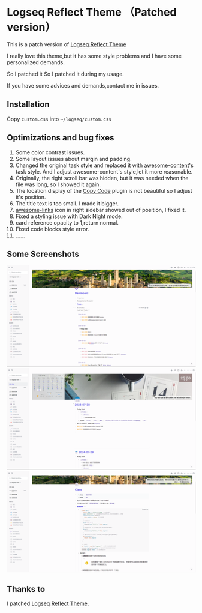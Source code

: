 # Logseq Reflect Theme （Patched version）

This is a patch version of [Logseq Reflect Theme](https://github.com/natsustan/logseq-reflect-theme)

I really love this theme,but it has some style problems and I have some personalized demands.

So I patched it So I patched it during my usage.

If you have some advices and demands,contact me in issues.

## Installation

Copy `custom.css` into `~/logseq/custom.css`

## Optimizations and bug fixes

1. Some color contrast issues.
2. Some layout issues about margin and padding.
3. Changed the original task style and replaced it with [awesome-content](https://github.com/yoyurec/logseq-awesome-content)'s task style. And I adjust awesome-content's style,let it more reasonable.
4. Originally, the right scroll bar was hidden, but it was needed when the file was long, so I showed it again.
5. The location display of the [Copy Code](https://github.com/vyleung/logseq-copy-code-plugin) plugin is not beautiful so I adjust it's position.
6. The title text is too small. I made it bigger.
7. [awesome-links](https://github.com/yoyurec/logseq-awesome-links) icon in right sidebar showed out of position, I fixed it.
8. Fixed a styling issue with Dark Night mode.
9. card reference opacity to 1,return normal.
10. Fixed code blocks style error.
11. ......

## Some Screenshots

![alt text](/screenshots/image.png)
![alt text](/screenshots/image-1.png)
![alt text](/screenshots/image-2.png)

## Thanks to

I patched [Logseq Reflect Theme](https://github.com/natsustan/logseq-reflect-theme).
